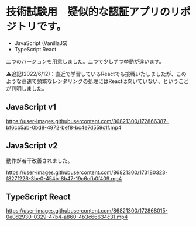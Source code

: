 # 技術試験用　疑似的な認証アプリのリポジトリです。

* JavaScript (VanillaJS)
* TypeScript React

二つのバージョンを用意しました。二つで少しずつ挙動が違います。

⚠️追記(2022/6/12)：直近で学習しているReactでも挑戦いたしましたが、このような高速で頻繁なレンダリングの処理にはReactは向いていない、ということが判明しました。

## JavaScript v1
https://user-images.githubusercontent.com/86821300/172866387-bf6cb5ab-0bd8-4972-bef8-bc4e7d559c1f.mp4

## JavaScript v2
動作が若干改善されました。

https://user-images.githubusercontent.com/86821300/173180323-f827f226-3be0-454b-8b47-19c6cfb0f409.mp4

## TypeScript React
https://user-images.githubusercontent.com/86821300/172868015-0e0d2930-0329-47b4-a860-4b3c66634c31.mp4


